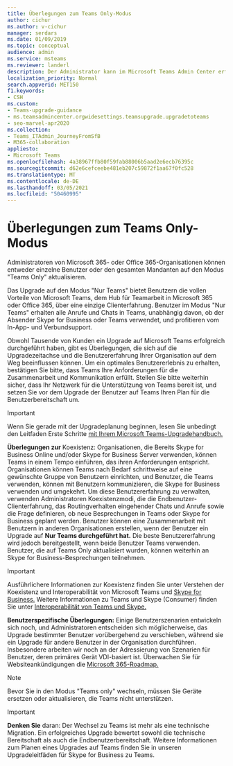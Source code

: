 ```yaml
---
title: Überlegungen zum Teams Only-Modus
author: cichur
ms.author: v-cichur
manager: serdars
ms.date: 01/09/2019
ms.topic: conceptual
audience: admin
ms.service: msteams
ms.reviewer: landerl
description: Der Administrator kann im Microsoft Teams Admin Center erfahren, wie sie sich auf ein Upgrade auf den Microsoft Teams Only-Modus vorbereiten.
localization_priority: Normal
search.appverid: MET150
f1.keywords:
- CSH
ms.custom:
- Teams-upgrade-guidance
- ms.teamsadmincenter.orgwidesettings.teamsupgrade.upgradetoteams
- seo-marvel-apr2020
ms.collection:
- Teams_ITAdmin_JourneyFromSfB
- M365-collaboration
appliesto:
- Microsoft Teams
ms.openlocfilehash: 4a38967ffb80f59fab88006b5aad2e6ecb76395c
ms.sourcegitcommit: d62e6cefceebe481eb207c59872f1aa67f0fc528
ms.translationtype: MT
ms.contentlocale: de-DE
ms.lasthandoff: 03/05/2021
ms.locfileid: "50460995"
---
```

# <a name="teams-only-mode-considerations"></a>Überlegungen zum Teams Only-Modus

Administratoren von Microsoft 365- oder Office 365-Organisationen können entweder einzelne Benutzer oder den gesamten Mandanten auf den Modus "Teams Only" aktualisieren.  

Das Upgrade auf den Modus "Nur Teams" bietet Benutzern die vollen Vorteile von Microsoft Teams, dem Hub für Teamarbeit in Microsoft 365 oder Office 365, über eine einzige Clienterfahrung. Benutzer im Modus "Nur Teams" erhalten alle Anrufe und Chats in Teams, unabhängig davon, ob der Absender Skype for Business oder Teams verwendet, und profitieren vom In-App- und Verbundsupport.

Obwohl Tausende von Kunden ein Upgrade auf Microsoft Teams erfolgreich durchgeführt haben, gibt es Überlegungen, die sich auf die Upgradezeitachse und die Benutzererfahrung Ihrer Organisation auf dem Weg beeinflussen können. Um ein optimales Benutzererlebnis zu erhalten, bestätigen Sie bitte, dass Teams Ihre Anforderungen für die Zusammenarbeit und Kommunikation erfüllt. Stellen Sie bitte weiterhin sicher, dass Ihr Netzwerk für die Unterstützung von Teams bereit ist, und setzen Sie vor dem Upgrade der Benutzer auf Teams Ihren Plan für die Benutzerbereitschaft um. 

> [!IMPORTANT]
> Wenn Sie gerade mit der Upgradeplanung beginnen, lesen Sie unbedingt den Leitfaden Erste Schritte [mit Ihrem Microsoft Teams-Upgradehandbuch.](upgrade-start-here.md) 

**Überlegungen zur** Koexistenz: Organisationen, die Bereits Skype for Business Online und/oder Skype for Business Server verwenden, können Teams in einem Tempo einführen, das ihren Anforderungen entspricht. Organisationen können Teams nach Bedarf schrittweise auf eine gewünschte Gruppe von Benutzern einrichten, und Benutzer, die Teams verwenden, können mit Benutzern kommunizieren, die Skype for Business verwenden und umgekehrt. Um diese Benutzererfahrung zu verwalten, verwenden Administratoren Koexistenzmodi, die die Endbenutzer-Clienterfahrung, das Routingverhalten eingehender Chats und Anrufe sowie die Frage definieren, ob neue Besprechungen in Teams oder Skype for Business geplant werden. Benutzer können eine Zusammenarbeit mit Benutzern in anderen Organisationen erstellen, wenn der Benutzer ein Upgrade auf **Nur Teams durchgeführt hat.** Die beste Benutzererfahrung wird jedoch bereitgestellt, wenn beide Benutzer Teams verwenden. Benutzer, die auf Teams Only aktualisiert wurden, können weiterhin an Skype for Business-Besprechungen teilnehmen. 

> [!IMPORTANT]
> Ausführlichere Informationen zur Koexistenz finden Sie unter Verstehen der Koexistenz und Interoperabilität von Microsoft Teams und [Skype for Business.](teams-and-skypeforbusiness-coexistence-and-interoperability.md) Weitere Informationen zu Teams und Skype (Consumer) finden Sie unter [Interoperabilität von Teams und Skype.](teams-skype-interop.md)


**Benutzerspezifische Überlegungen:** Einige Benutzerszenarien entwickeln sich noch, und Administratoren entscheiden sich möglicherweise, das Upgrade bestimmter Benutzer vorübergehend zu verschieben, während sie ein Upgrade für andere Benutzer in der Organisation durchführen. Insbesondere arbeiten wir noch an der Adressierung von Szenarien für Benutzer, deren primäres Gerät VDI-basiert ist. Überwachen Sie für Websiteankündigungen die [Microsoft 365-Roadmap.](https://www.microsoft.com/microsoft-365/roadmap)

> [!NOTE]
> Bevor Sie in den Modus "Teams only" wechseln, müssen Sie Geräte ersetzen oder aktualisieren, die Teams nicht unterstützen. 

> [!IMPORTANT]
> **Denken Sie** daran: Der Wechsel zu Teams ist mehr als eine technische Migration. Ein erfolgreiches Upgrade bewertet sowohl die technische Bereitschaft als auch die Endbenutzerbereitschaft. Weitere Informationen zum Planen [](upgrade-framework.md) eines Upgrades auf Teams finden Sie in unseren Upgradeleitfäden für Skype for Business zu Teams.  
